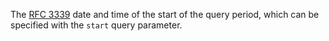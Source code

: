 The [RFC 3339](https://tools.ietf.org/html/3339) date and time of the
start of the query period, which can be specified with the `start` query
parameter.
